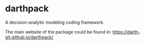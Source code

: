 # darthpack
A decision-analytic modeling coding framework.

The main website of the package could be found in: https://darth-git.github.io/darthpack/

